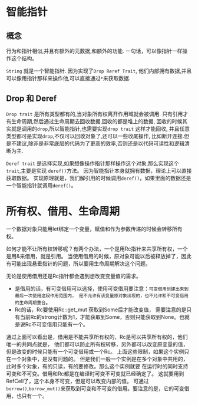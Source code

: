 
# 智能指针

## 概念

行为和指针相似,并且有额外的元数据,和额外的功能.
一句话，可以像指针一样操作这个结构。

`String` 就是一个智能指针. 因为实现了`Drop Reref Trait`,
他们内部拥有数据,并且可以像用指针那样来操作他,可以直接通过`*`来获取数据.


## Drop 和 Deref
`Drop trait` 是所有类型都有的,当对象所有权离开作用域就会被调用.
只有引用才有生命周期,然后通过生命周期去回收数据,回收的都是堆上的数据, 
回收的时候其实就是调用的`drop`,所以智能指针,也需要实现`drop trait`
这样才能回收, 并且任意类型都可是实现`drop`,不仅可以回收对象了,还可以一些收尾操作,
比如断开连接.但是不建议,除非是非常底层的代码为了更高的效率,否则还是以代码可读性和逻辑清晰为主.

`Deref trait` 是选择实现,如果想像操作指针那样操作这个对象,那么实现这个`trait`,主要是实现
`deref()`方法。
因为智能指针本身就拥有数据，理论上可以直接获取数据。
实现原理就是，我们解引用的时候调用`deref()`，如果里面的数据还是一个智能指针就调用`deref()`。
# 所有权、借用、生命周期
一个数据对象只能用let绑定一个变量，赋值和作为参数传递的时候会转移所有权。

如何才能不让所有权转移呢？有两个办法，一个是用Rc指针来共享所有权，一个是用&来借用，就是引用。 
当使用借用的时候，原对象可能以后被释放掉了，因此有可能出现悬垂指针的问题，所以要用生命周期解决这个问题。

无论是使用借用还是Rc指针都会遇到想改变变量值的需求。
- 是借用的话，有可变借用可以选择，使用可变借用要注意：`可变借用创建出来到最后一次使用这段作用范围内，
是不允许有该变量原对象出现的，也不允许和不可变借用的生命周期重合`。
- Rc的话，Rc要使用Rc::get_mut 获取到Some后才能改变值，
需要注意的是只有当前Rc的strong计数为1，才能获取到Some，否则只能获取到None。也就是说Rc不可变借用只能有一个。

通过上面可以看出是，借用是不能共享所有权的，Rc是可以共享所有权的，他们唯一的共同点就是，
他们都可以防止所有权转移，另外都可以改变原变量的值，但是改变的时候只能有一个可变借用或一个Rc。
上面这些限制，如果这个实例只在一个对象中，是没有问题的。
但是我们一般一个实例是在多个对象中共用的，此时多个对象，有的只读，有的要修改。那么这个实例就要
在运行时的同时支持可变和不可变。借用和Rc都是在编译时可变不可变就已经确定了。
这就要用到RefCell了，这个本身不可变，但是可以改变内部的值。
可通过`borrow()`,`borrow_mut()`来获取到可变和不可变的借用。要注意的是，它的可变借用，也只有一个。








